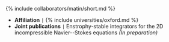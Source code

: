 {% include collaborators/matin/short.md %}
<!-- <img src="/assets/img/collaborators/matin.png" alt="Matin Shams" width="167" /> -->
- **Affiliation** <code>&#124;</code> {% include universities/oxford.md %}
- **Joint publications** <code>&#124;</code> Enstrophy-stable integrators for the 2D incompressible Navier--Stokes equations *(In preparation)*